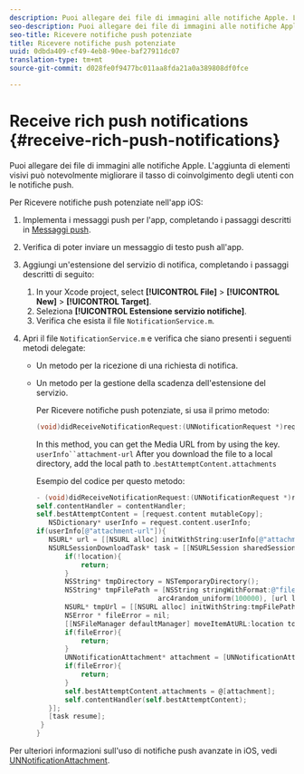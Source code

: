 ```yaml
---
description: Puoi allegare dei file di immagini alle notifiche Apple. L'aggiunta di elementi visivi può notevolmente migliorare il tasso di coinvolgimento degli utenti con le notifiche push.
seo-description: Puoi allegare dei file di immagini alle notifiche Apple. L'aggiunta di elementi visivi può notevolmente migliorare il tasso di coinvolgimento degli utenti con le notifiche push.
seo-title: Ricevere notifiche push potenziate
title: Ricevere notifiche push potenziate
uuid: 0dbda409-cf49-4eb8-90ee-baf27911dc07
translation-type: tm+mt
source-git-commit: d028fe0f9477bc011aa8fda21a0a389808df0fce

---
```



# Receive rich push notifications {#receive-rich-push-notifications}

Puoi allegare dei file di immagini alle notifiche Apple. L'aggiunta di elementi visivi può notevolmente migliorare il tasso di coinvolgimento degli utenti con le notifiche push.

Per Ricevere notifiche push potenziate nell'app iOS:

1. Implementa i messaggi push per l'app, completando i passaggi descritti in [Messaggi push](/help/ios/messaging-main/push-messaging/push-messaging.md).
1. Verifica di poter inviare un messaggio di testo push all'app.
1. Aggiungi un'estensione del servizio di notifica, completando i passaggi descritti di seguito:

   1. In your Xcode project, select  **[!UICONTROL File]** &gt; **[!UICONTROL New]** &gt; **[!UICONTROL Target]**.
   1. Seleziona **[!UICONTROL Estensione servizio notifiche]**.
   1. Verifica che esista il file `NotificationService.m`.

1. Apri il file `NotificationService.m` e verifica che siano presenti i seguenti metodi delegate:

   * Un metodo per la ricezione di una richiesta di notifica.
   * Un metodo per la gestione della scadenza dell'estensione del servizio.

      Per Ricevere notifiche push potenziate, si usa il primo metodo:

      ```objective-c
      (void)didReceiveNotificationRequest:(UNNotificationRequest *)request withContentHandler:(void (^)(UNNotificationContent *contentToDeliver))contentHandler;
      ```

      In this method, you can get the Media URL from  by using the  key. `userInfo``attachment-url` After you download the file to a local directory, add the local path to .`bestAttemptContent.attachments`

      Esempio del codice per questo metodo:

      ```objective-c
      - (void)didReceiveNotificationRequest:(UNNotificationRequest *)request withContentHandler:(void (^)(UNNotificationContent * _Nonnull))contentHandler {
      self.contentHandler = contentHandler;
      self.bestAttemptContent = [request.content mutableCopy];
         NSDictionary* userInfo = request.content.userInfo;
      if(userInfo[@"attachment-url"]){
         NSURL* url = [[NSURL alloc] initWithString:userInfo[@"attachment-url"]];
         NSURLSessionDownloadTask* task = [[NSURLSession sharedSession] downloadTaskWithURL:url completionHandler:^(NSURL * _Nullable location, NSURLResponse * _Nullable response, NSError * _Nullable error) {
             if(!location){
                 return;
             }
             NSString* tmpDirectory = NSTemporaryDirectory();
             NSString* tmpFilePath = [NSString stringWithFormat:@"file://%@%d%d%@", tmpDirectory, arc4random_uniform(100000),
                                    arc4random_uniform(100000), [url lastPathComponent]];
             NSURL* tmpUrl = [[NSURL alloc] initWithString:tmpFilePath];
             NSError * fileError = nil;
             [[NSFileManager defaultManager] moveItemAtURL:location toURL:tmpUrl error:&amp;fileError];
             if(fileError){
                 return;
             }
             UNNotificationAttachment* attachment = [UNNotificationAttachment attachmentWithIdentifier:@"video" URL:tmpUrl options:nil error:&amp;fileError];
             if(fileError){
                 return;
             }
             self.bestAttemptContent.attachments = @[attachment];
             self.contentHandler(self.bestAttemptContent);
         }];
         [task resume];
       }
      }
      ```


Per ulteriori informazioni sull'uso di notifiche push avanzate in iOS, vedi [UNNotificationAttachment](https://developer.apple.com/documentation/usernotifications/unnotificationattachment).
